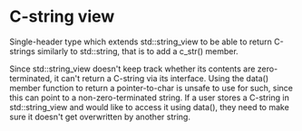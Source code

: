 # C-string view

Single-header type which extends std::string_view to be able to return C-strings similarly to std::string, that is to add a c_str() member.

Since std::string_view doesn't keep track whether its contents are zero-terminated, it can't return a C-string via its interface. Using the data() member function to return a pointer-to-char is unsafe to use for such, since this can point to a non-zero-terminated string. If a user stores a C-string in std::string_view and would like to access it using data(), they need to make sure it doesn't get overwritten by another string.
